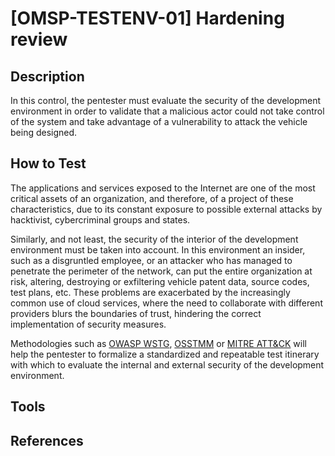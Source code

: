 # [OMSP-TESTENV-01] Hardening review
## Description
In this control, the pentester must evaluate the security of the development environment in order to validate that a malicious actor could not take control of the system and take advantage of a vulnerability to attack the vehicle being designed.

## How to Test
The applications and services exposed to the Internet are one of the most critical assets of an organization, and therefore, of a project of these characteristics, due to its constant exposure to possible external attacks by hacktivist, cybercriminal groups and states.

Similarly, and not least, the security of the interior of the development environment must be taken into account. In this environment an insider, such as a disgruntled employee, or an attacker who has managed to penetrate the perimeter of the network, can put the entire organization at risk, altering, destroying or exfiltering vehicle patent data, source codes, test plans, etc. These problems are exacerbated by the increasingly common use of cloud services, where the need to collaborate with different providers blurs the boundaries of trust, hindering the correct implementation of security measures.

Methodologies such as [OWASP WSTG](https://github.com/OWASP/wstg), [OSSTMM](https://www.isecom.org/OSSTMM.3.pdf) or [MITRE ATT&CK](https://attack.mitre.org/) will help the pentester to formalize a standardized and repeatable test itinerary with which to evaluate the internal and external security of the development environment.

## Tools

## References
